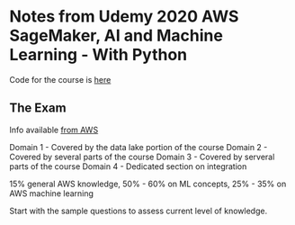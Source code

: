 # Notes from Udemy 2020 AWS SageMaker, AI and Machine Learning - With Python

Code for the course is [here](https://github.com/ChandraLingam/AmazonSageMakerCourse)

## The Exam

Info available [from AWS](https://d1.awsstatic.com/training-and-certification/docs-ml/AWS%20Certified%20Machine%20Learning%20-%20Specialty_Exam%20Guide%20(1).pdf)

Domain 1 - Covered by the data lake portion of the course
Domain 2 - Covered by several parts of the course
Domain 3 - Covered by serveral parts of the course
Domain 4 - Dedicated section on integration

15% general AWS knowledge, 50% - 60% on ML concepts, 25% - 35% on AWS machine learning

Start with the sample questions to assess current level of knowledge.